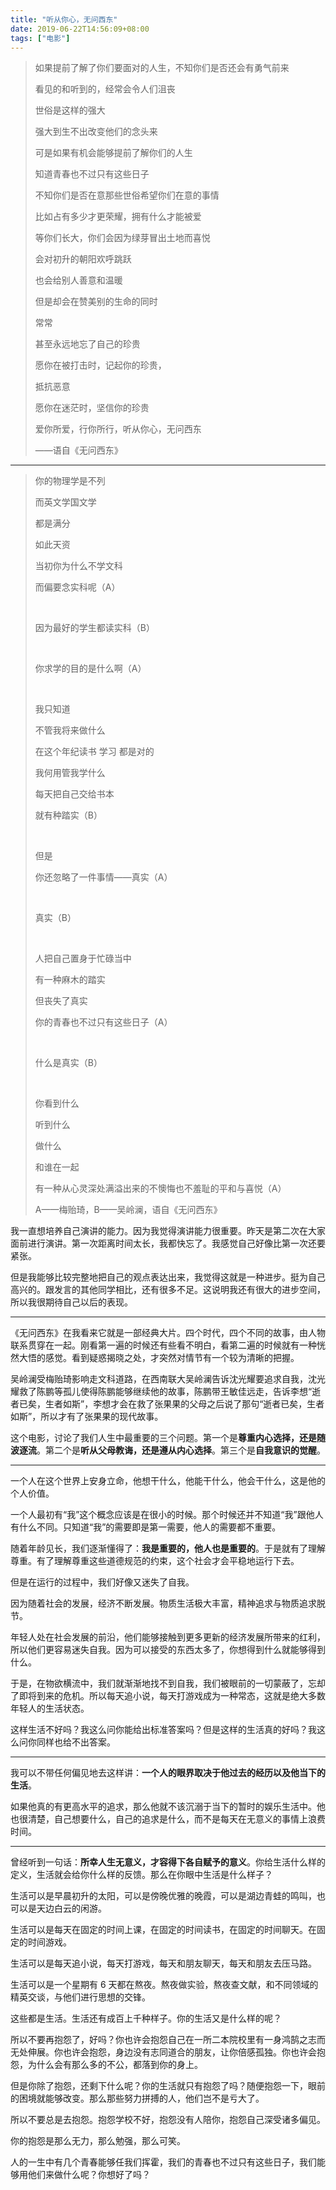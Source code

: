 ```yaml
---
title: "听从你心，无问西东"
date: 2019-06-22T14:56:09+08:00
tags: ["电影"]
---
```


> 如果提前了解了你们要面对的人生，不知你们是否还会有勇气前来
>
> 看见的和听到的，经常会令人们沮丧
>
> 世俗是这样的强大
>
> 强大到生不出改变他们的念头来
>
> 可是如果有机会能够提前了解你们的人生
>
> 知道青春也不过只有这些日子
>
> 不知你们是否在意那些世俗希望你们在意的事情
>
> 比如占有多少才更荣耀，拥有什么才能被爱
>
> 等你们长大，你们会因为绿芽冒出土地而喜悦
>
> 会对初升的朝阳欢呼跳跃
>
> 也会给别人善意和温暖
>
> 但是却会在赞美别的生命的同时
>
> 常常
>
> 甚至永远地忘了自己的珍贵
>
> 愿你在被打击时，记起你的珍贵，
>
> 抵抗恶意
>
> 愿你在迷茫时，坚信你的珍贵
>
> 爱你所爱，行你所行，听从你心，无问西东
>
> ——语自《无问西东》

---

> 你的物理学是不列
>
> 而英文学国文学
>
> 都是满分
>
> 如此天资
>
> 当初你为什么不学文科
>
> 而偏要念实科呢（A）
>
> <br>
>
> 因为最好的学生都读实科（B）
>
> <br>
>
> 你求学的目的是什么啊（A）
>
> <br>
>
> 我只知道
>
> 不管我将来做什么
>
> 在这个年纪读书 学习 都是对的
>
> 我何用管我学什么
>
> 每天把自己交给书本
>
> 就有种踏实（B）
>
> <br>
>
> 但是
>
> 你还忽略了一件事情——真实（A）
>
> <br>
>
> 真实（B）
>
> <br>
>
> 人把自己置身于忙碌当中
>
> 有一种麻木的踏实
>
> 但丧失了真实
>
> 你的青春也不过只有这些日子（A）
>
> <br>
>
> 什么是真实（B）
>
> <br>
>
> 你看到什么
>
> 听到什么
>
> 做什么
>
> 和谁在一起
>
> 有一种从心灵深处满溢出来的不懊悔也不羞耻的平和与喜悦（A）
>
> A——梅贻琦，B——吴岭澜，语自《无问西东》

我一直想培养自己演讲的能力。因为我觉得演讲能力很重要。昨天是第二次在大家面前进行演讲。第一次距离时间太长，我都快忘了。我感觉自己好像比第一次还要紧张。

但是我能够比较完整地把自己的观点表达出来，我觉得这就是一种进步。挺为自己高兴的。跟发言的其他同学相比，还有很多不足。这说明我还有很大的进步空间，所以我很期待自己以后的表现。

---

《无问西东》在我看来它就是一部经典大片。四个时代，四个不同的故事，由人物联系贯穿在一起。刚看第一遍的时候还有些看不明白，看第二遍的时候就有一种恍然大悟的感觉。看到疑惑揭晓之处，才突然对情节有一个较为清晰的把握。

吴岭澜受梅贻琦影响走文科道路，在西南联大吴岭澜告诉沈光耀要追求自我，沈光耀救了陈鹏等孤儿使得陈鹏能够继续他的故事，陈鹏带王敏佳远走，告诉李想“逝者已矣，生者如斯”，李想才会在救了张果果的父母之后说了那句“逝者已矣，生者如斯”，所以才有了张果果的现代故事。

这个电影，讨论了我们人生中最重要的三个问题。第一个是**尊重内心选择，还是随波逐流**。第二个是**听从父母教诲，还是遵从内心选择**。第三个是**自我意识的觉醒**。

---

一个人在这个世界上安身立命，他想干什么，他能干什么，他会干什么，这是他的个人价值。

一个人最初有“我”这个概念应该是在很小的时候。那个时候还并不知道“我”跟他人有什么不同。只知道“我”的需要即是第一需要，他人的需要都不重要。

随着年龄见长，我们逐渐懂得了：**我是重要的，他人也是重要的**。于是就有了理解尊重。有了理解尊重这些道德规范的约束，这个社会才会平稳地运行下去。

但是在运行的过程中，我们好像又迷失了自我。

因为随着社会的发展，经济不断发展。物质生活极大丰富，精神追求与物质追求脱节。

年轻人处在社会发展的前沿，他们能够接触到更多更新的经济发展所带来的红利，所以他们更容易迷失自我。因为可以接受的东西太多了，你想得到什么就能够得到什么。

于是，在物欲横流中，我们就渐渐地找不到自我，我们被眼前的一切蒙蔽了，忘却了即将到来的危机。所以每天追小说，每天打游戏成为一种常态，这就是绝大多数年轻人的生活状态。

这样生活不好吗？我这么问你能给出标准答案吗？但是这样的生活真的好吗？我这么问你同样也给不出答案。

---

我可以不带任何偏见地去这样讲：**一个人的眼界取决于他过去的经历以及他当下的生活**。

如果他真的有更高水平的追求，那么他就不该沉溺于当下的暂时的娱乐生活中。他也很清楚，自己想要什么，自己的追求是什么，而不是每天在无意义的事情上浪费时间。

---

曾经听到一句话：**所幸人生无意义，才容得下各自赋予的意义**。你给生活什么样的定义，生活就会给你什么样的反馈。那么在你眼中生活是什么样子？

生活可以是早晨初升的太阳，可以是傍晚优雅的晚霞，可以是湖边青蛙的鸣叫，也可以是天边白云的闲游。

生活可以是每天在固定的时间上课，在固定的时间读书，在固定的时间聊天。在固定的时间游戏。

生活可以是每天追小说，每天打游戏，每天和朋友聊天，每天和朋友去压马路。

生活可以是一个星期有 6 天都在熬夜。熬夜做实验，熬夜查文献，和不同领域的精英交谈，与他们进行思想的交锋。

这些都是生活。生活还有成百上千种样子。你的生活又是什么样的呢？

所以不要再抱怨了，好吗？你也许会抱怨自己在一所二本院校里有一身鸿鹄之志而无处伸展。你也许会抱怨，身边没有志同道合的朋友，让你倍感孤独。你也许会抱怨，为什么会有那么多的不公，都落到你的身上。

但是你除了抱怨，还剩下什么呢？你的生活就只有抱怨了吗？随便抱怨一下，眼前的困境就能够改变。那么那些努力拼搏的人，他们岂不是亏大了。

所以不要总是去抱怨。抱怨学校不好，抱怨没有人陪你，抱怨自己深受诸多偏见。

你的抱怨是那么无力，那么勉强，那么可笑。

人的一生中有几个青春能够任我们挥霍，我们的青春也不过只有这些日子，我们能够用他们来做什么呢？你想好了吗？
